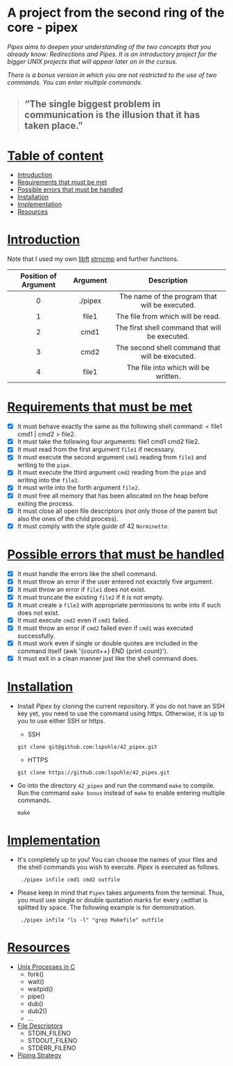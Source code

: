 # A project from the second ring of the core - pipex

*Pipex aims to deepen your understanding of the two concepts that you already know: Redirections and Pipes. It is an introductory project for the bigger UNIX projects that will appear later on in the cursus.*

*There is a bonus version in which you are not restricted to the use of two commands. You can enter multiple commands.*

> ## “The single biggest problem in communication is the illusion that it has taken place.”

<a name="0"></a>
# [Table of content](#0)
- [Introduction](#1)
- [Requirements that must be met](#2)
- [Possible errors that must be handled](#3)
- [Installation](#4)
- [Implementation](#5)
- [Resources](#6)

<a name="1"></a>
# [Introduction](#1)
Note that I used my own [libft](https://github.com/lspohle/42_pipex/blob/main/libft) [strncmp](https://github.com/lspohle/42_pipex/blob/main/libft/ft_strncmp.c) and further functions.

|Position of Argument|Argument|Description|
|:--:|:--------:|:----:|
|0|./pipex|The name of the program that will be executed.|
|1|file1|The file from which will be read.|
|2|cmd1|The first shell command that will be executed.|
|3|cmd2|The second shell command that will be executed.|
|4|file1|The file into which will be written.|

<a name="2"></a>
# [Requirements that must be met](#2)
- [x] It must behave exactly the same as the following shell command: < file1 cmd1 | cmd2 > file2.
- [x] It must take the following four arguments: file1 cmd1 cmd2 file2.
- [x] It must read from the first argument `file1` if necessary.
- [x] It must execute the second argument `cmd1` reading from `file1` and writing to the `pipe`.
- [x] It must execute the third argument `cmd2` reading from the `pipe` and writing into the `file2`.
- [x] It must write into the forth argument `file2`.
- [x] It must free all memory that has been allocated on the heap before exiting the process.
- [x] It must close all open file descriptors (not only those of the parent but also the ones of the child process).
- [x] It must comply with the style guide of 42 `Norminette`.

<a name="3"></a>
# [Possible errors that must be handled](#3)
- [x] It must handle the errors like the shell command.
- [x] It must throw an error if the user entered not exactely five argument.
- [x] It must throw an error if `file1` does not exist.
- [x] It must truncate the existing `file2` if it is not empty.
- [x] It must create a `file2` with appropriate permissions to write into if such does not exist.
- [x] It must execute `cmd2` even if `cmd1` failed.
- [x] It must throw an error if `cmd2` failed even if `cmd1` was executed successfully.
- [x] It must work even if single or double quotes are included in the command itself (awk '{count++} END {print count}').
- [x] It must exit in a clean manner just like the shell command does.

<a name="4"></a>
# [Installation](#4)
- Install *Pipex* by cloning the current repository. If you do not have an SSH key yet, you need to use the command using https. Otherwise, it is up to you to use either SSH or https.
     - SSH
      
      git clone git@github.com:lspohle/42_pipex.git
          
     - HTTPS
      
      git clone https://github.com:lspohle/42_pipex.git
      
- Go into the directory `42_pipex` and run the command `make` to compile. Run the command `make bonus` instead of `make` to enable entering multiple commands.
     
      make
      
<a name="5"></a>
# [Implementation](#5)
- It's completely up to you! You can choose the names of your files and the shell commands you wish to execute. *Pipex* is executed as follows.

       ./pipex infile cmd1 cmd2 outfile
- Please keep in mind that `Pipex` takes arguments from the terminal. Thus, you must use single or double quotation marks for every `cmd`that is splitted by space. The following example is for demonstration.

       ./pipex infile "ls -l" "grep Makefile" outfile

<a name="6"></a>
# [Resources](#6)
- [Unix Processes in C](https://youtube.com/playlist?list=PLfqABt5AS4FkW5mOn2Tn9ZZLLDwA3kZUY)
     - fork()
     - wait()
     - waitpid()
     - pipe()
     - dub()
     - dub2()
     - ...
- [File Descriptors](https://www.codequoi.com/en/handling-a-file-by-its-descriptor-in-c/)
     - STDIN_FILENO
     - STDOUT_FILENO
     - STDERR_FILENO
- [Piping Strategy](https://www.youtube.com/watch?v=-J-nX4aiSP4&list=PLKUb7MEve0TjHQSKUWChAWyJPCpYMRovO&index=65)

